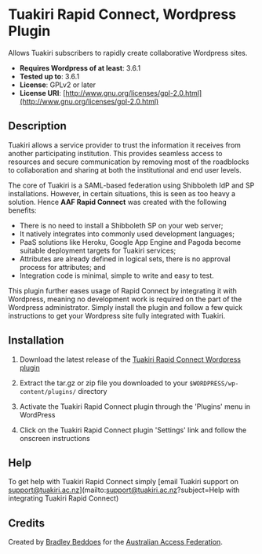 # Tuakiri Rapid Connect, Wordpress Plugin

Allows Tuakiri subscribers to rapidly create collaborative Wordpress sites.

* **Requires Wordpress of at least**: 3.6.1
* **Tested up to**: 3.6.1
* **License**: GPLv2 or later
* **License URI**: [http://www.gnu.org/licenses/gpl-2.0.html](http://www.gnu.org/licenses/gpl-2.0.html)

## Description

Tuakiri allows a service provider to trust the information it receives from another participating institution. This provides seamless access to resources and secure communication by removing most of the roadblocks to collaboration and sharing at both the institutional and end user levels.

The core of Tuakiri is a SAML-based federation using Shibboleth IdP and SP installations. However, in certain situations, this is seen as too heavy a solution. Hence **AAF Rapid Connect** was created with the following benefits:

* There is no need to install a Shibboleth SP on your web server;
* It natively integrates into commonly used development languages;
* PaaS solutions like Heroku, Google App Engine and Pagoda become suitable deployment targets for Tuakiri services;
* Attributes are already defined in logical sets, there is no approval process for attributes; and
* Integration code is minimal, simple to write and easy to test.

This plugin further eases usage of Rapid Connect by integrating it with Wordpress, meaning no development work is required on the part of the Wordpress administrator. Simply install the plugin and follow a few quick instructions to get your Wordpress site fully integrated with Tuakiri.

## Installation

1. Download the latest release of the [Tuakiri Rapid Connect Wordpress plugin](https://github.com/University-of-Auckland/rapidconnect-wordpress/releases)

1. Extract the tar.gz or zip file you downloaded to your `$WORDPRESS/wp-content/plugins/` directory
1. Activate the Tuakiri Rapid Connect plugin through the 'Plugins' menu in WordPress
1. Click on the Tuakiri Rapid Connect plugin 'Settings' link and follow the onscreen instructions

## Help
To get help with Tuakiri Rapid Connect simply [email Tuakiri support on support@tuakiri.ac.nz](mailto:support@tuakiri.ac.nz?subject=Help with integrating Tuakiri Rapid Connect)

## Credits
Created by [Bradley Beddoes](http://bradleybeddoes.com) for the [Australian Access Federation](http://www.aaf.edu.au).

